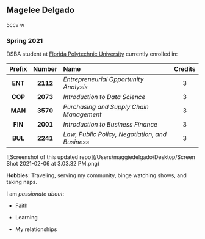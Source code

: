 ## Magelee Delgado
5ccv w
### Spring 2021 

DSBA student at [Florida Polytechnic University](https://www.floridapoly.edu) currently enrolled in: 

| Prefix | Number | Name | Credits |
| :------:| :------:| :----|:--------:|
| **ENT** | **2112** | _Entrepreneurial Opportunity Analysis_ | 3 |
| **COP** | **2073** | _Introduction to Data Science_ | 3 |
| **MAN** | **3570** | _Purchasing and Supply Chain Management_ | 3 |
| **FIN** | **2001** | _Introduction to Business Finance_ | 3 |
| **BUL** | **2241** | _Law, Public Policy, Negotiation, and Business_ | 3 |

![Screenshot of this updated repo](/Users/maggiedelgado/Desktop/Screen Shot 2021-02-06 at 3.03.32 PM.png)

**Hobbies:** Traveling, serving my community, binge watching shows, and taking naps.

I am _passionate about_: 

- Faith

- Learning

- My relationships
